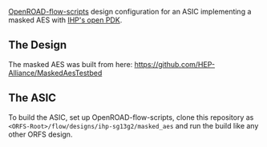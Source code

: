 [OpenROAD-flow-scripts](https://github.com/The-OpenROAD-Project/OpenROAD-flow-scripts) design configuration for an ASIC implementing a masked AES with [IHP's open PDK](https://github.com/IHP-GmbH/IHP-Open-PDK).

## The Design

The masked AES was built from here: https://github.com/HEP-Alliance/MaskedAesTestbed

## The ASIC

To build the ASIC, set up OpenROAD-flow-scripts, clone this repository as `<ORFS-Root>/flow/designs/ihp-sg13g2/masked_aes` and run the build like any other ORFS design.
